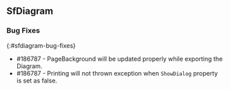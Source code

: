 ## SfDiagram

### Bug Fixes
{:#sfdiagram-bug-fixes}

* \#186787 - PageBackground will be updated properly while exporting the Diagram.
* \#186787 - Printing will not thrown exception when `ShowDialog` property is set as false.